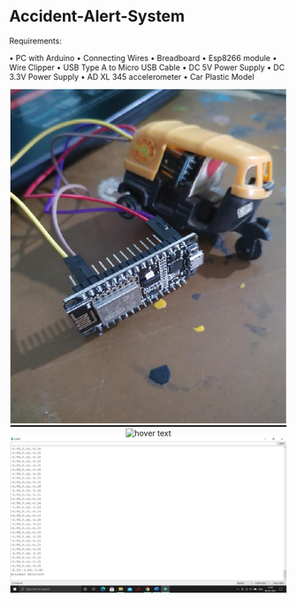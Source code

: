 # Accident-Alert-System

Requirements:

• PC with Arduino
• Connecting Wires
• Breadboard
• Esp8266 module
• Wire Clipper
• USB Type A to Micro USB Cable
• DC 5V Power Supply
• DC 3.3V Power Supply
• AD XL 345 accelerometer
• Car Plastic Model

<p align="center">
  <img src="Hardware.png" width="500" title="hover text">
  <img src="App notification on screen.png" width="500" title="hover text">
  <img src="Serial Monitor Snapshot.jpg" width="500" title="hover text">
</p>
